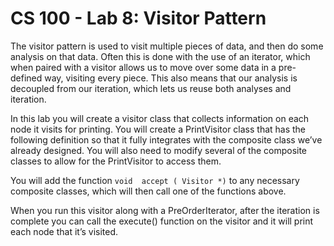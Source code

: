# CS 100 - Lab 8: Visitor Pattern

The visitor pattern is used to visit multiple pieces of data, and then do some analysis on that data. Often this is done with the use of an iterator, which when paired with a visitor allows us to move over some data in a pre-defined way, visiting every piece. This also means that our analysis is decoupled from our iteration, which lets us reuse both analyses and iteration.

In this lab you will create a visitor class that collects information on each node it visits for printing. You will create a PrintVisitor class that has the following definition so that it fully integrates with the composite class we’ve already designed. You will also need to modify several of the composite classes to allow for the PrintVisitor to access them.

You will add the function `void  accept ( Visitor *)` to any necessary composite classes, which will then call one of the functions above.

When you run this visitor along with a PreOrderIterator, after the iteration is complete you can call the execute() function on the visitor and it will print each node that it’s visited.
